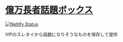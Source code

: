 # [億万長者話題ボックス](https://okuman-box.vipper.dev)
[![Netlify Status](https://api.netlify.com/api/v1/badges/82024c5d-b704-4352-b18f-cf56f9563767/deploy-status)](https://app.netlify.com/sites/flamboyant-ardinghelli-678ecc/deploys)

VIPのスレタイから話題になりそうなものを保存して提供

